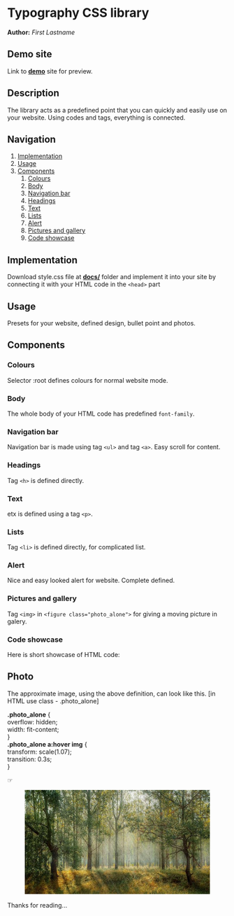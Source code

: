 # Typography CSS library
**Author:** *First Lastname*
## Demo site
Link to **[demo](http://www.github.io)** site for preview.
## Description
The library acts as a predefined point that you can quickly and easily use on your website. Using codes and tags, everything is connected.
## Navigation
1. [Implementation](#Implementation)
2. [Usage](#Usage)
3. [Components](#Components)
   1. [Colours](#Colours)
   2. [Body](#Body)
   3. [Navigation bar](#Navigation-bar)
   4. [Headings](#Headings)
   5. [Text](#Text)
   6. [Lists](#Lists)
   8. [Alert](#Alert)
   9. [Pictures and gallery](#Pictures-and-gallery)
   10. [Code showcase](#Code-showcase)
## Implementation
Download style.css file at **[docs/](https://github.com/pslib-cz/2022l4web-css-typographic-library-Anitramis.git)** folder and implement it into your site by connecting it with your HTML code in the `<head>` part

## Usage
Presets for your website, defined design, bullet point and photos.

## Components

### Colours
Selector :root defines colours for normal website mode.

### Body
The whole body of your HTML code has predefined `font-family`. 

### Navigation bar
Navigation bar is made using tag `<ul>` and tag `<a>`. Easy scroll for content.

### Headings
Tag `<h>` is defined directly.

### Text
etx is defined using a tag `<p>`. 

### Lists
Tag `<li>` is defined directly, for complicated list.

### Alert
Nice and easy looked alert for website. Complete defined.

### Pictures and gallery
Tag `<img>` in `<figure class="photo_alone">` for giving a moving picture in galery.

### Code showcase
Here is short showcase of HTML code:

<section class="section_s" id="Photo">
        <h2 class="main_section">Photo</h2>
        <p>The approximate image, using the above definition, can look like this. [in HTML use class - .photo_alone]
        </p>
        <div class="boxes">
            <div class="flex">
                <p><b>.photo_alone</b> {<br>
                    overflow: hidden;<br>
                    width: fit-content;<br>
                }
                <br>
                <b>.photo_alone a:hover img</b> {<br>
                    transform: scale(1.07);<br>
                    transition: 0.3s;<br>
                }</p>
            </div>
            <p class="character">&#9758;</p>
            <div class="flex_non">
                <figure class="photo_alone">
                    <a href="./img/goat.jpg">
                        <img src="./photo/forest-ge3559edf6_640.jpg" alt="forest">
                    </a>
                </figure>
            </div>

Thanks for reading...